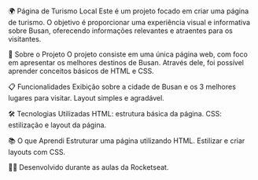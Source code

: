 🌍 Página de Turismo Local
Este é um projeto focado em criar uma página de turismo. O objetivo é proporcionar uma experiência visual e informativa sobre Busan, oferecendo informações relevantes e atraentes para os visitantes.

🚀 Sobre o Projeto
O projeto consiste em uma única página web, com foco em apresentar os melhores destinos de Busan. Através dele, foi possível aprender conceitos básicos de HTML e CSS.

📋 Funcionalidades
Exibição sobre a cidade de Busan e os 3 melhores lugares para visitar.
Layout simples e agradável.

🛠️ Tecnologias Utilizadas
HTML: estrutura básica da página.
CSS: estilização e layout da página.

📚 O que Aprendi
Estruturar uma página utilizando HTML.
Estilizar e criar layouts com CSS.

👩‍💻 Desenvolvido durante as aulas da Rocketseat.
